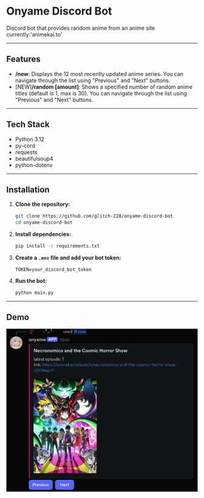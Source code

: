 # Onyame Discord Bot

Discord bot that provides random anime from an anime site
currently:'animekai.to'

---

## Features

*   **/new**: Displays the 12 most recently updated anime series. You can navigate through the list using "Previous" and "Next" buttons.
*   [NEW]**/random [amount]**: Shows a specified number of random anime titles (default is 1, max is 30). You can navigate through the list using "Previous" and "Next" buttons.

---

## Tech Stack

*   Python 3.12
*   py-cord
*   requests
*   beautifulsoup4
*   python-dotenv

---

## Installation

1.  **Clone the repository:**
    ```bash
    git clone https://github.com/glitch-228/onyame-discord-bot
    cd onyame-discord-bot
    ```

2.  **Install dependencies:**
    ```bash
    pip install -r requirements.txt
    ```

3.  **Create a `.env` file and add your bot token:**
    ```
    TOKEN=your_discord_bot_token
    ```

4.  **Run the bot:**
    ```bash
    python main.py
    ```

---

## Demo

![demo](image.png)
